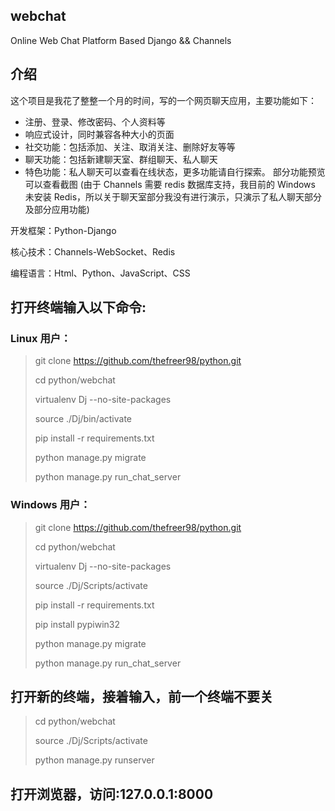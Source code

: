 ## webchat

Online Web Chat Platform Based Django && Channels



## 介绍

这个项目是我花了整整一个月的时间，写的一个网页聊天应用，主要功能如下：

 - 注册、登录、修改密码、个人资料等
 - 响应式设计，同时兼容各种大小的页面
 - 社交功能：包括添加、关注、取消关注、删除好友等等
 - 聊天功能：包括新建聊天室、群组聊天、私人聊天
 - 特色功能：私人聊天可以查看在线状态，更多功能请自行探索。
部分功能预览可以查看截图
(由于 Channels 需要 redis 数据库支持，我目前的 Windows 未安装 Redis，所以关于聊天室部分我没有进行演示，只演示了私人聊天部分及部分应用功能)

开发框架：Python-Django

核心技术：Channels-WebSocket、Redis

编程语言：Html、Python、JavaScript、CSS

## 打开终端输入以下命令:

### Linux 用户：

> git clone https://github.com/thefreer98/python.git
>
> cd python/webchat
>
> virtualenv Dj  --no-site-packages
>
> source ./Dj/bin/activate
>
> pip install -r requirements.txt
>
> python manage.py migrate
>
> python manage.py run_chat_server

### Windows 用户：

> git clone https://github.com/thefreer98/python.git
>
> cd python/webchat
>
> virtualenv Dj  --no-site-packages
>
> source ./Dj/Scripts/activate
>
> pip install -r requirements.txt
>
> pip install pypiwin32
>
> python manage.py migrate
>
> python manage.py run_chat_server

## 打开新的终端，接着输入，前一个终端不要关

> cd python/webchat
>
> source ./Dj/Scripts/activate
>
> python manage.py runserver

## 打开浏览器，访问:127.0.0.1:8000
